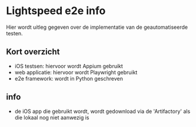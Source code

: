 # Lightspeed e2e info

Hier wordt uitleg gegeven over de implementatie van de geautomatiseerde testen.

## Kort overzicht

- iOS testsen: hiervoor wordt Appium gebruikt
- web applicatie: hiervoor wordt Playwright gebruikt
- e2e framework: wordt in Python geschreven

## info
- de iOS app die gebruikt wordt, wordt gedownload via de 'Artifactory' als die lokaal nog niet aanwezig is